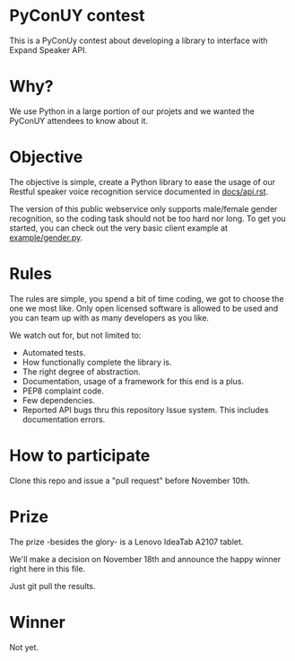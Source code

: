 PyConUY contest
===============
This is a PyConUy contest about developing a library to interface with Expand 
Speaker API.


Why?
===
We use Python in a large portion of our projets and we wanted the PyConUY
attendees to know about it. 


Objective
=========
The objective is simple, create a Python library to ease the usage of
our Restful speaker voice recognition service documented in
[docs/api.rst](docs/api.rst).

The version of this public webservice only supports male/female gender
recognition, so the coding task should not be too hard nor long. 
To get you started, you can check out the very basic client example 
at [example/gender.py](example/gender.py).


Rules
=====
The rules are simple, you spend a bit of time coding, we got to choose the one
we most like. Only open licensed software is allowed to be used and you can
team up with as many developers as you like.

We watch out for, but not limited to:

* Automated tests.
* How functionally complete the library is.
* The right degree of abstraction.
* Documentation, usage of a framework for this end is a plus.
* PEP8 complaint code.
* Few dependencies.
* Reported API bugs thru this repository Issue system. This includes
  documentation errors.


How to participate
==================
Clone this repo and issue a "pull request" before November 10th.


Prize
=====
The prize -besides the glory- is a Lenovo IdeaTab A2107 tablet.
 
We'll make a decision on November 18th and announce the happy winner
right here in this file. 

Just git pull the results. 


Winner
======
Not yet.
